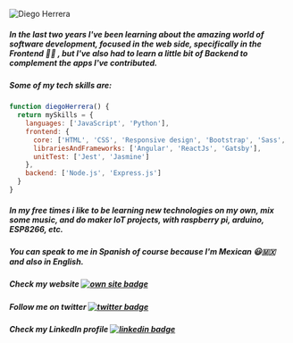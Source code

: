 ![Diego Herrera](https://github.com/Dekoher/Dekoher/blob/master/github%20overview%20gif.gif)

<!--
**Dekoher/Dekoher** is a ✨ _special_ ✨ repository because its `README.md` (this file) appears on your GitHub profile.
-->

##### In the last two years I've been learning about the amazing world of software development, focused in the web side, specifically in the Frontend :man_technologist: , but I've also had to learn a little bit of Backend to complement the apps I've contributed.

##### Some of my tech skills are:

```javascript
function diegoHerrera() {
  return mySkills = {
    languages: ['JavaScript', 'Python'],
    frontend: {
      core: ['HTML', 'CSS', 'Responsive design', 'Bootstrap', 'Sass', 'Less', 'Materialize', 'MaterialUI'],
      librariesAndFrameworks: ['Angular', 'ReactJs', 'Gatsby'],
      unitTest: ['Jest', 'Jasmine']
    },
    backend: ['Node.js', 'Express.js']
  }
}
```

##### In my free times i like to be learning new technologies on my own, mix some music, and do maker IoT projects, with raspberry pi, arduino, ESP8266, etc.

##### You can speak to me in Spanish of course because I'm Mexican 😃🇲🇽 and also in English.

##### Check my website [![own site badge](https://img.shields.io/badge/%F0%9F%91%A8%E2%80%8D%F0%9F%92%BB-diegoher.dev-blue)](https://diegoher.dev)
##### Follow me on twitter [![twitter badge](https://img.shields.io/twitter/url?label=%40Diegoher_dev&style=social&url=https%3A%2F%2Ftwitter.com%2FDiegoher_dev)](https://twitter.com/Diegoher_dev)
##### Check my LinkedIn profile [![linkedin badge](https://img.shields.io/badge/Diego_Herrera-30302f?style=flat&logo=linkedin)](https://www.linkedin.com/in/diegoher-dev/)
